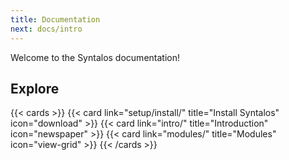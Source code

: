 ```yaml
---
title: Documentation
next: docs/intro
---
```


Welcome to the Syntalos documentation!

## Explore

{{< cards >}}
  {{< card link="setup/install/" title="Install Syntalos" icon="download" >}}
  {{< card link="intro/" title="Introduction" icon="newspaper" >}}
  {{< card link="modules/" title="Modules" icon="view-grid" >}}
{{< /cards >}}
